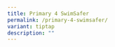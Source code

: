 ```yaml
---
title: Primary 4 SwimSafer
permalink: /primary-4-swimsafer/
variant: tiptap
description: ""
---
```

<p></p>